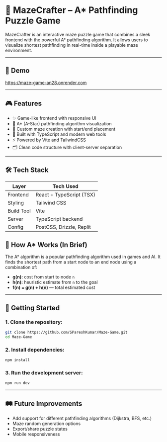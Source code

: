# 🧩 MazeCrafter – A* Pathfinding Puzzle Game

MazeCrafter is an interactive maze puzzle game that combines a sleek frontend with the powerful A* pathfinding algorithm. It allows users to visualize shortest pathfinding in real-time inside a playable maze environment.

---

## 🚀 Demo

https://maze-game-an28.onrender.com

---

## 🎮 Features

- ✨ Game-like frontend with responsive UI
- 🧠 A* (A-Star) pathfinding algorithm visualization
- 🧱 Custom maze creation with start/end placement
- 🎨 Built with TypeScript and modern web tools
- ⚡ Powered by Vite and TailwindCSS
- 🗂️ Clean code structure with client-server separation

---

## 🛠 Tech Stack

| Layer      | Tech Used                       |
|------------|---------------------------------|
| Frontend   | React + TypeScript (TSX)        |
| Styling    | Tailwind CSS                    |
| Build Tool | Vite                            |
| Server     | TypeScript backend              |
| Config     | PostCSS, Drizzle, Replit        |


## 🧠 How A* Works (In Brief)

The A* algorithm is a popular pathfinding algorithm used in games and AI. It finds the shortest path from a start node to an end node using a combination of:

- **g(n):** cost from start to node `n`
- **h(n):** heuristic estimate from `n` to the goal
- **f(n) = g(n) + h(n)** — total estimated cost

---

## 🧪 Getting Started

### 1. Clone the repository:
```bash
git clone https://github.com/SPareshKumar/Maze-Game.git
cd Maze-Game
```

### 2. Install dependencies:
```bash
npm install
```

### 3. Run the development server:
```bash
npm run dev
```

---

## 🛤 Future Improvements

- Add support for different pathfinding algorithms (Dijkstra, BFS, etc.)
- Maze random generation options
- Export/share puzzle states
- Mobile responsiveness
